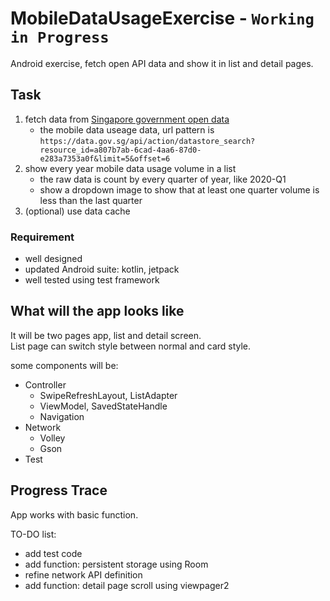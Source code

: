 # MobileDataUsageExercise - `Working in Progress`
Android exercise, fetch open API data and show it in list and detail pages.

## Task
1. fetch data from [Singapore government open data](https://data.gov.sg/dataset/mobile-data-usage)
    * the mobile data useage data, url pattern is `https://data.gov.sg/api/action/datastore_search?resource_id=a807b7ab-6cad-4aa6-87d0-e283a7353a0f&limit=5&offset=6`
2. show every year mobile data usage volume in a list
    * the raw data is count by every quarter of year, like 2020-Q1
    * show a dropdown image to show that at least one quarter volume is less than the last quarter
3. (optional) use data cache

### Requirement
* well designed
* updated Android suite: kotlin, jetpack
* well tested using test framework

## What will the app looks like
It will be two pages app, list and detail screen.   
List page can switch style between normal and card style.

some components will be:

* Controller
    * SwipeRefreshLayout, ListAdapter
    * ViewModel, SavedStateHandle
    * Navigation
* Network
    * Volley
    * Gson
* Test

## Progress Trace
App works with basic function.

TO-DO list:

* add test code
* add function: persistent storage using Room
* refine network API definition
* add function: detail page scroll using viewpager2


